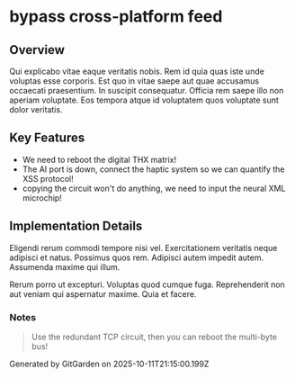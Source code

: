 # bypass cross-platform feed

## Overview
Qui explicabo vitae eaque veritatis nobis. Rem id quia quas iste unde voluptas esse corporis. Est quo in vitae saepe aut quae accusamus occaecati praesentium. In suscipit consequatur. Officia rem saepe illo non aperiam voluptate. Eos tempora atque id voluptatem quos voluptate sunt dolor veritatis.

## Key Features
- We need to reboot the digital THX matrix!
- The AI port is down, connect the haptic system so we can quantify the XSS protocol!
- copying the circuit won't do anything, we need to input the neural XML microchip!

## Implementation Details
Eligendi rerum commodi tempore nisi vel. Exercitationem veritatis neque adipisci et natus. Possimus quos rem. Adipisci autem impedit autem. Assumenda maxime qui illum.
 Rerum porro ut excepturi. Voluptas quod cumque fuga. Reprehenderit non aut veniam qui aspernatur maxime. Quia et facere.

### Notes
> Use the redundant TCP circuit, then you can reboot the multi-byte bus!

Generated by GitGarden on 2025-10-11T21:15:00.199Z
